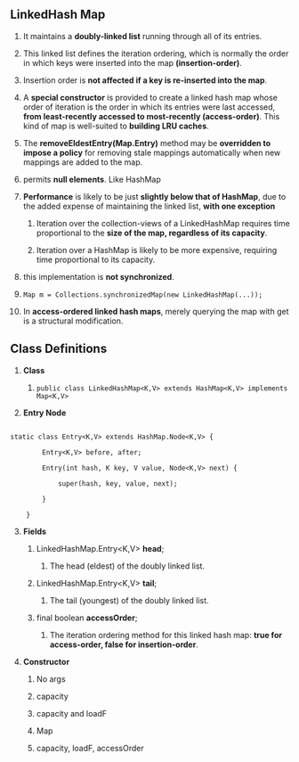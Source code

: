 ## LinkedHash Map



1. It maintains a **doubly-linked list** running through all of its entries.

2. This linked list defines the iteration ordering, which is normally the order in which keys were inserted into the map **(insertion-order)**.

3. Insertion order is **not affected if a key is re-inserted into the map**.

4. A **special constructor** is provided to create a linked hash map whose order of iteration is the order in which its entries were last accessed, **from least-recently accessed to most-recently (access-order)**. This kind of map is well-suited to **building LRU caches**.

5. The **removeEldestEntry(Map.Entry)** method may be **overridden to impose a policy** for removing stale mappings automatically when new mappings are added to the map.

6. permits **null elements**. Like HashMap

7. **Performance** is likely to be just **slightly below that of HashMap**, due to the added expense of maintaining the linked list, **with one exception**

    1. Iteration over the collection-views of a LinkedHashMap requires time proportional to the **size of the map, regardless of its capacity**.

    2. Iteration over a HashMap is likely to be more expensive, requiring time proportional to its capacity.

8. this implementation is **not synchronized**.

9. `Map m = Collections.synchronizedMap(new LinkedHashMap(...));`

10. In **access-ordered linked hash maps**, merely querying the map with get is a structural modification.





## Class Definitions



1. **Class**

    1. `public class LinkedHashMap<K,V> extends HashMap<K,V> implements Map<K,V>`

2. **Entry Node**

```

static class Entry<K,V> extends HashMap.Node<K,V> {

        Entry<K,V> before, after;

        Entry(int hash, K key, V value, Node<K,V> next) {

            super(hash, key, value, next);

        }

    }

```

3. **Fields**

    1. LinkedHashMap.Entry<K,V> **head**;

        1. The head (eldest) of the doubly linked list.

    2. LinkedHashMap.Entry<K,V> **tail**;

        1. The tail (youngest) of the doubly linked list.

    3. final boolean **accessOrder**;

        1. The iteration ordering method for this linked hash map: **true for access-order, false for insertion-order**.

4. **Constructor**

    1. No args

    2. capacity

    3. capacity and loadF

    4. Map

    5. capacity, loadF, accessOrder